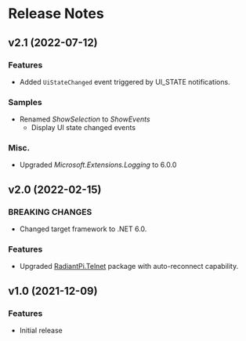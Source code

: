 # Release Notes

## v2.1 (2022-07-12)

### Features

* Added `UiStateChanged` event triggered by UI_STATE notifications.

### Samples

* Renamed _ShowSelection_ to _ShowEvents_
    * Display UI state changed events

### Misc.

* Upgraded _Microsoft.Extensions.Logging_ to 6.0.0


## v2.0 (2022-02-15)

### BREAKING CHANGES

* Changed target framework to .NET 6.0.

### Features

* Upgraded [RadiantPi.Telnet](https://github.com/bjorg/RadiantPi.Telnet) package with auto-reconnect capability.


## v1.0 (2021-12-09)

### Features

* Initial release
